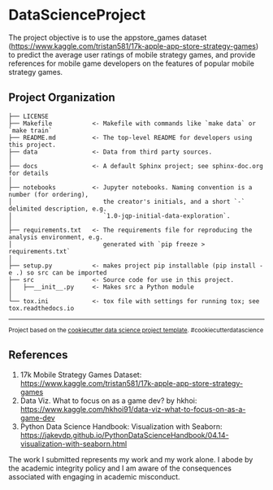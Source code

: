 DataScienceProject
==============================

The project objective is to use the appstore_games dataset (https://www.kaggle.com/tristan581/17k-apple-app-store-strategy-games) to predict the average user ratings of mobile strategy games, and provide references for mobile game developers on the features of popular mobile strategy games. 


Project Organization
------------

    ├── LICENSE
    ├── Makefile           <- Makefile with commands like `make data` or `make train`
    ├── README.md          <- The top-level README for developers using this project.
    ├── data               <- Data from third party sources.
    │
    ├── docs               <- A default Sphinx project; see sphinx-doc.org for details
    │
    ├── notebooks          <- Jupyter notebooks. Naming convention is a number (for ordering),
    │                         the creator's initials, and a short `-` delimited description, e.g.
    │                         `1.0-jqp-initial-data-exploration`.
    │
    ├── requirements.txt   <- The requirements file for reproducing the analysis environment, e.g.
    │                         generated with `pip freeze > requirements.txt`
    │
    ├── setup.py           <- makes project pip installable (pip install -e .) so src can be imported
    ├── src                <- Source code for use in this project.
    │   ├──__init__.py     <- Makes src a Python module
    │
    └── tox.ini            <- tox file with settings for running tox; see tox.readthedocs.io


--------

<p><small>Project based on the <a target="_blank" href="https://drivendata.github.io/cookiecutter-data-science/">cookiecutter data science project template</a>. #cookiecutterdatascience</small></p>


## References
1. 17k Mobile Strategy Games Dataset: https://www.kaggle.com/tristan581/17k-apple-app-store-strategy-games
2. Data Viz. What to focus on as a game dev? by hkhoi: https://www.kaggle.com/hkhoi91/data-viz-what-to-focus-on-as-a-game-dev
3. Python Data Science Handbook: Visualization with Seaborn: https://jakevdp.github.io/PythonDataScienceHandbook/04.14-visualization-with-seaborn.html



The work I submitted represents my work and my work alone.  I abode by the academic integrity policy and I am aware of the consequences associated with engaging in academic misconduct.


